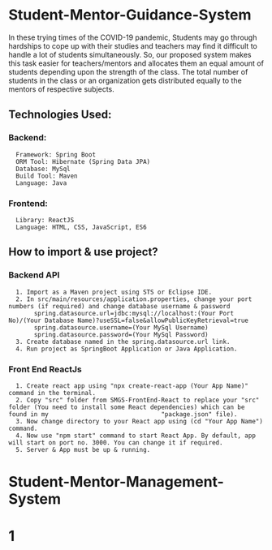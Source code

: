 # Student-Mentor-Guidance-System
  
In these trying times of the COVID-19 pandemic, Students may go through hardships to cope up with their studies and
teachers may find it difficult to handle a lot of students simultaneously. So, our proposed system makes this task easier for
teachers/mentors and allocates them an equal amount of students depending upon the strength of the class. The total
number of students in the class or an organization gets distributed equally to the mentors of respective subjects.

## Technologies Used:
  
  ### Backend:
      
      Framework: Spring Boot
      ORM Tool: Hibernate (Spring Data JPA)
      Database: MySql
      Build Tool: Maven
      Language: Java
      
  ### Frontend:
      
      Library: ReactJS
      Language: HTML, CSS, JavaScript, ES6
      
      
  ## How to import & use project?
      
   ### Backend API
   
      1. Import as a Maven project using STS or Eclipse IDE.
      2. In src/main/resources/application.properties, change your port numbers (if required) and change database username & password
           spring.datasource.url=jdbc:mysql://localhost:(Your Port No)/(Your Database Name)?useSSL=false&allowPublicKeyRetrieval=true
           spring.datasource.username=(Your MySql Username)
           spring.datasource.password=(Your MySql Password)
      3. Create database named in the spring.datasource.url link.
      4. Run project as SpringBoot Application or Java Application.
      
   ### Front End ReactJs
   
      1. Create react app using "npx create-react-app (Your App Name)" command in the terminal.
      2. Copy "src" folder from SMGS-FrontEnd-React to replace your "src" folder (You need to install some React dependencies) which can be found in my                               "package.json" file).
      3. Now change directory to your React app using (cd "Your App Name") command.
      4. Now use "npm start" command to start React App. By default, app will start on port no. 3000. You can change it if required.
      5. Server & App must be up & running. 
# Student-Mentor-Management-System
# 1
